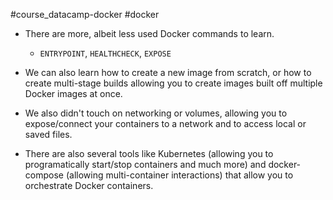 #course_datacamp-docker #docker 

- There are more, albeit less used Docker commands to learn. 
    - `ENTRYPOINT`, `HEALTHCHECK`, `EXPOSE`

- We can also learn how to create a new image from scratch, or how to create multi-stage builds allowing you to create images built off multiple Docker images at once.

- We also didn't touch on networking or volumes, allowing you to expose/connect your containers to a network and to access local or saved files.

- There are also several tools like Kubernetes (allowing you to programatically start/stop containers and much more) and docker-compose (allowing multi-container interactions) that allow you to orchestrate Docker containers.